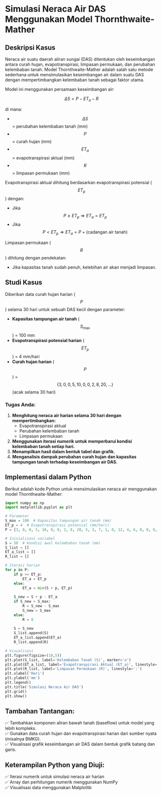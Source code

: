 # Simulasi Neraca Air DAS Menggunakan Model Thornthwaite-Mather

## Deskripsi Kasus
Neraca air suatu daerah aliran sungai (DAS) ditentukan oleh keseimbangan antara curah hujan, evapotranspirasi, limpasan permukaan, dan perubahan kelembaban tanah. Model Thornthwaite-Mather adalah salah satu metode sederhana untuk mensimulasikan keseimbangan air dalam suatu DAS dengan mempertimbangkan kelembaban tanah sebagai faktor utama.

Model ini menggunakan persamaan keseimbangan air:

$$\Delta S = P - ET_a - R$$

di mana:

- $$\Delta S$$ = perubahan kelembaban tanah (mm)  
- $$P$$ = curah hujan (mm)  
- $$ET_a$$ = evapotranspirasi aktual (mm)  
- $$R$$ = limpasan permukaan (mm)  

Evapotranspirasi aktual dihitung berdasarkan evapotranspirasi potensial ($$ET_p$$) dengan:

- Jika $$P \geq ET_p \Rightarrow ET_a = ET_p$$  
- Jika $$P < ET_p \Rightarrow ET_a = P + (\text{cadangan air tanah})$$  

Limpasan permukaan ($$R$$) dihitung dengan pendekatan:  
- Jika kapasitas tanah sudah penuh, kelebihan air akan menjadi limpasan.  

## Studi Kasus  
Diberikan data curah hujan harian ($$P$$) selama 30 hari untuk sebuah DAS kecil dengan parameter:

- **Kapasitas tampungan air tanah** ($$S_{\max}$$) = 100 mm  
- **Evapotranspirasi potensial harian** ($$ET_p$$) = 4 mm/hari  
- **Curah hujan harian** ($$P$$) = $$\{3, 0, 0, 5, 10, 0, 0, 2, 8, 20, \dots\}$$ (acak selama 30 hari)  

### Tugas Anda:
1. **Menghitung neraca air harian selama 30 hari dengan mempertimbangkan:**
   - Evapotranspirasi aktual
   - Perubahan kelembaban tanah
   - Limpasan permukaan
2. **Menggunakan iterasi numerik untuk memperbarui kondisi kelembaban tanah setiap hari.**
3. **Menampilkan hasil dalam bentuk tabel dan grafik.**
4. **Menganalisis dampak perubahan curah hujan dan kapasitas tampungan tanah terhadap keseimbangan air DAS.**

## Implementasi dalam Python

Berikut adalah kode Python untuk mensimulasikan neraca air menggunakan model Thornthwaite-Mather:

```python
import numpy as np
import matplotlib.pyplot as plt

# Parameter
S_max = 100  # Kapasitas tampungan air tanah (mm)
ET_p = 4  # Evapotranspirasi potensial (mm/hari)
P = [3, 0, 0, 5, 10, 0, 0, 2, 8, 20, 5, 3, 7, 1, 0, 12, 4, 6, 0, 0, 9, 2, 4, 0, 5, 8, 3, 10, 0]  # Curah hujan harian (mm)

# Inisialisasi variabel
S = 50  # Kondisi awal kelembaban tanah (mm)
S_list = []
ET_a_list = []
R_list = []

# Iterasi harian
for p in P:
    if p >= ET_p:
        ET_a = ET_p
    else:
        ET_a = min(S + p, ET_p)
    
    S_new = S + p - ET_a
    if S_new > S_max:
        R = S_new - S_max
        S_new = S_max
    else:
        R = 0
    
    S = S_new
    S_list.append(S)
    ET_a_list.append(ET_a)
    R_list.append(R)

# Visualisasi
plt.figure(figsize=(10,5))
plt.plot(S_list, label='Kelembaban Tanah (S)', marker='o')
plt.plot(ET_a_list, label='Evapotranspirasi Aktual (ET_a)', linestyle='--')
plt.plot(R_list, label='Limpasan Permukaan (R)', linestyle=':')
plt.xlabel('Hari')
plt.ylabel('mm')
plt.legend()
plt.title('Simulasi Neraca Air DAS')
plt.grid()
plt.show()
```

## Tambahan Tantangan:
✅ Tambahkan komponen aliran bawah tanah (baseflow) untuk model yang lebih kompleks.  
✅ Gunakan data curah hujan dan evapotranspirasi harian dari sumber nyata (misalnya BMKG).  
✅ Visualisasi grafik keseimbangan air DAS dalam bentuk grafik batang dan garis.  

## Keterampilan Python yang Diuji:
✅ Iterasi numerik untuk simulasi neraca air harian  
✅ Array dan perhitungan numerik menggunakan NumPy  
✅ Visualisasi data menggunakan Matplotlib

